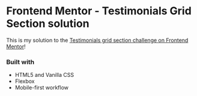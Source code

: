 # Frontend Mentor - Testimonials Grid Section solution

This is my solution to the [Testimonials grid section challenge on Frontend Mentor](https://www.frontendmentor.io/challenges/testimonials-grid-section-Nnw6J7Un7)!

### Built with

- HTML5 and Vanilla CSS
- Flexbox
- Mobile-first workflow